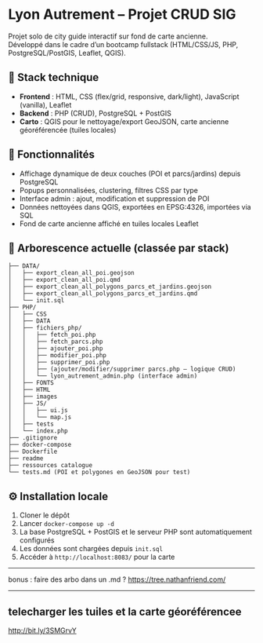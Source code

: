 # Lyon Autrement – Projet CRUD SIG

Projet solo de city guide interactif sur fond de carte ancienne.  
Développé dans le cadre d’un bootcamp fullstack (HTML/CSS/JS, PHP, PostgreSQL/PostGIS, Leaflet, QGIS).

## 🔧 Stack technique

- **Frontend** : HTML, CSS (flex/grid, responsive, dark/light), JavaScript (vanilla), Leaflet
- **Backend** : PHP (CRUD), PostgreSQL + PostGIS
- **Carto** : QGIS pour le nettoyage/export GeoJSON, carte ancienne géoréférencée (tuiles locales)

## 📌 Fonctionnalités

- Affichage dynamique de deux couches (POI et parcs/jardins) depuis PostgreSQL
- Popups personnalisées, clustering, filtres CSS par type
- Interface admin : ajout, modification et suppression de POI
- Données nettoyées dans QGIS, exportées en EPSG:4326, importées via SQL
- Fond de carte ancienne affiché en tuiles locales Leaflet

## 📁 Arborescence actuelle (classée par stack)

```text
├── DATA/
│   ├── export_clean_all_poi.geojson
│   ├── export_clean_all_poi.qmd
│   ├── export_clean_all_polygons_parcs_et_jardins.geojson
│   ├── export_clean_all_polygons_parcs_et_jardins.qmd
│   └── init.sql
├── PHP/
│   ├── CSS
│   ├── DATA
│   ├── fichiers_php/
│   │   ├── fetch_poi.php           
│   │   ├── fetch_parcs.php       
│   │   ├── ajouter_poi.php          
│   │   ├── modifier_poi.php          
│   │   ├── supprimer_poi.php
│   │   ├── (ajouter/modifier/supprimer parcs.php – logique CRUD)
│   │   └── lyon_autrement_admin.php (interface admin)
│   ├── FONTS
│   ├── HTML
│   ├── images
│   ├── JS/
│   │   ├── ui.js
│   │   └── map.js
│   ├── tests
│   └── index.php
├── .gitignore
├── docker-compose
├── Dockerfile
├── readme
├── ressources catalogue
└── tests.md (POI et polygones en GeoJSON pour test) 
```


## ⚙️ Installation locale

1. Cloner le dépôt
2. Lancer `docker-compose up -d`
3. La base PostgreSQL + PostGIS et le serveur PHP sont automatiquement configurés
4. Les données sont chargées depuis `init.sql`
5. Accéder à `http://localhost:8083/` pour la carte

---
bonus : faire des arbo dans un .md ? 
https://tree.nathanfriend.com/ 

--- 

## telecharger les tuiles et la carte géoréférencee 

http://bit.ly/3SMGrvY 
